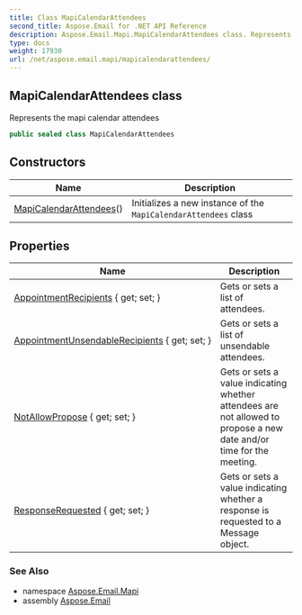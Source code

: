 ```yaml
---
title: Class MapiCalendarAttendees
second_title: Aspose.Email for .NET API Reference
description: Aspose.Email.Mapi.MapiCalendarAttendees class. Represents the mapi calendar attendees
type: docs
weight: 17930
url: /net/aspose.email.mapi/mapicalendarattendees/
---
```

## MapiCalendarAttendees class

Represents the mapi calendar attendees

```csharp
public sealed class MapiCalendarAttendees
```

## Constructors

| Name | Description |
| --- | --- |
| [MapiCalendarAttendees](mapicalendarattendees/)() | Initializes a new instance of the `MapiCalendarAttendees` class |

## Properties

| Name | Description |
| --- | --- |
| [AppointmentRecipients](../../aspose.email.mapi/mapicalendarattendees/appointmentrecipients/) { get; set; } | Gets or sets a list of attendees. |
| [AppointmentUnsendableRecipients](../../aspose.email.mapi/mapicalendarattendees/appointmentunsendablerecipients/) { get; set; } | Gets or sets a list of unsendable attendees. |
| [NotAllowPropose](../../aspose.email.mapi/mapicalendarattendees/notallowpropose/) { get; set; } | Gets or sets a value indicating whether attendees are not allowed to propose a new date and/or time for the meeting. |
| [ResponseRequested](../../aspose.email.mapi/mapicalendarattendees/responserequested/) { get; set; } | Gets or sets a value indicating whether a response is requested to a Message object. |

### See Also

* namespace [Aspose.Email.Mapi](../../aspose.email.mapi/)
* assembly [Aspose.Email](../../)


